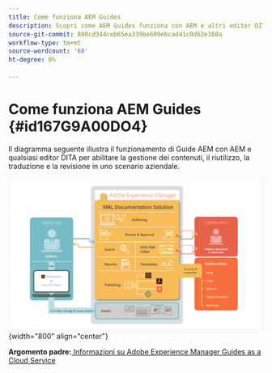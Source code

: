 ```yaml
---
title: Come funziona AEM Guides
description: Scopri come AEM Guides funziona con AEM e altri editor DITA per abilitare la gestione dei contenuti, il riutilizzo, la traduzione e la revisione in uno scenario aziendale.
source-git-commit: 880cd344ceb65ea339be699ebcad41c0d62e168a
workflow-type: tm+mt
source-wordcount: '68'
ht-degree: 0%

---
```


# Come funziona AEM Guides {#id167G9A00DO4}

Il diagramma seguente illustra il funzionamento di Guide AEM con AEM e qualsiasi editor DITA per abilitare la gestione dei contenuti, il riutilizzo, la traduzione e la revisione in uno scenario aziendale.

![](images/xml-add-on-how-it-works.png){width="800" align="center"}


**Argomento padre:**[ Informazioni su Adobe Experience Manager Guides as a Cloud Service](intro.md)
